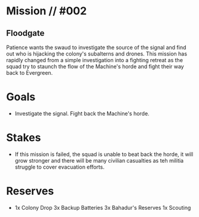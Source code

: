 # Mission // #002
## Floodgate

Patience wants the swaud to investigate the source of the signal and find out who is hijacking the colony's subalterns and drones. This mission has rapidly changed from a simple investigation into a fighting retreat as the squad try to staunch the flow of the Machine's horde and fight their way back to Evergreen.

# Goals
- Investigate the signal. Fight back the Machine's horde.

# Stakes
- If this mission is failed, the squad is unable to beat back the horde, it will grow stronger and there will be many civilian casualties as teh militia struggle to cover evacuation efforts.

# Reserves
- 1x Colony Drop
3x Backup Batteries
3x Bahadur's Reserves
1x Scouting